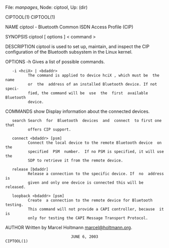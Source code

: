 File: *manpages*,  Node: ciptool,  Up: (dir)

CIPTOOL(1)                                                          CIPTOOL(1)



NAME
       ciptool - Bluetooth Common ISDN Access Profile (CIP)

SYNOPSIS
       ciptool [ options ] < command >

DESCRIPTION
       ciptool  is used to set up, maintain, and inspect the CIP configuration
       of the Bluetooth subsystem in the Linux kernel.

OPTIONS
       -h     Gives a list of possible commands.

       -i <hciX> | <bdaddr>
              The command is applied to device hciX , which must be  the  name
              or  the  address of an installed Bluetooth device. If not speci‐
              fied, the command will be  use  the  first  available  Bluetooth
              device.

COMMANDS
       show   Display information about the connected devices.

       search Search  for  Bluetooth  devices  and  connect  to first one that
              offers CIP support.

       connect <bdaddr> [psm]
              Connect the local device to the remote Bluetooth device  on  the
              specified  PSM  number.  If no PSM is specified, it will use the
              SDP to retrieve it from the remote device.

       release [bdaddr]
              Release a connection to the specific device. If  no  address  is
              given and only one device is connected this will be released.

       loopback <bdaddr> [psm]
              Create  a connection to the remote device for Bluetooth testing.
              This command will not provide a CAPI controller, because  it  is
              only for testing the CAPI Message Transport Protocol.

AUTHOR
       Written by Marcel Holtmann <marcel@holtmann.org>.



                                 JUNE 6, 2003                       CIPTOOL(1)
